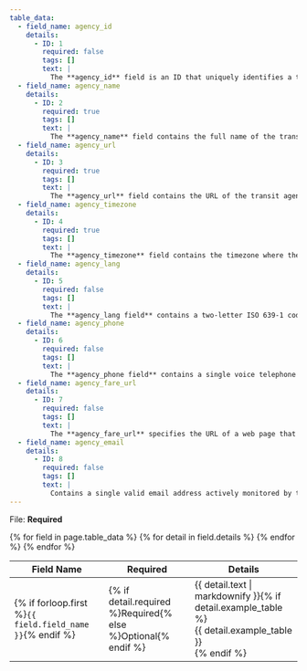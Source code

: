```yaml
---
table_data:
  - field_name: agency_id
    details:
      - ID: 1
        required: false
        tags: []
        text: |
          The **agency_id** field is an ID that uniquely identifies a transit agency. A transit feed may represent data from more than one agency. The **agency_id** is dataset unique. This field is optional for transit feeds that only contain data for a single agency.
  - field_name: agency_name
    details:
      - ID: 2
        required: true
        tags: []
        text: |
          The **agency_name** field contains the full name of the transit agency. Google Maps will display this name.
  - field_name: agency_url
    details:
      - ID: 3
        required: true
        tags: []
        text: |
          The **agency_url** field contains the URL of the transit agency. The value must be a fully qualified URL that includes **http**:// or **https**://, and any special characters in the URL must be correctly escaped. See http://www.w3.org/Addressing/URL/4_URI_Recommentations.html for a description of how to create fully qualified URL values.
  - field_name: agency_timezone
    details:
      - ID: 4
        required: true
        tags: []
        text: |
          The **agency_timezone** field contains the timezone where the transit agency is located. Timezone names never contain the space character but may contain an underscore. Please refer to http://en.wikipedia.org/wiki/List_of_tz_zones for a list of valid values. If multiple agencies are specified in the feed, each must have the same agency_timezone.
  - field_name: agency_lang
    details:
      - ID: 5
        required: false
        tags: []
        text: |
          The **agency_lang field** contains a two-letter ISO 639-1 code for the primary language used by this transit agency. The language code is case-insensitive (both en and EN are accepted). This setting defines capitalization rules and other language-specific settings for all text contained in this transit agency's feed. Please refer to http://www.loc.gov/standards/iso639-2/php/code_list.php for a list of valid values.
  - field_name: agency_phone
    details:
      - ID: 6
        required: false
        tags: []
        text: |
          The **agency_phone field** contains a single voice telephone number for the specified agency. This field is a string value that presents the telephone number as typical for the agency's service area. It can and should contain punctuation marks to group the digits of the number. Dialable text (for example, TriMet's "503-238-RIDE") is permitted, but the field must not contain any other descriptive text.
  - field_name: agency_fare_url
    details:
      - ID: 7
        required: false
        tags: []
        text: |
          The **agency_fare_url** specifies the URL of a web page that allows a rider to purchase tickets or other fare instruments for that agency online. The value must be a fully qualified URL that includes **http**:// or **https**://, and any special characters in the URL must be correctly escaped. See http://www.w3.org/Addressing/URL/4_URI_Recommentations.html for a description of how to create fully qualified URL values.
  - field_name: agency_email
    details:
      - ID: 8
        required: false
        tags: []
        text: |
          Contains a single valid email address actively monitored by the agency’s customer service department. This email address will be considered a direct contact point where transit riders can reach a customer service representative at the agency.
---
```

File: **Required**

<div class="table-wrapper">
  <table class="recommendation">
    <thead>
      <tr>
        <th>Field Name</th>
        <th>Required</th>
        <th>Details</th>
      </tr>
    </thead>
    <tbody>
    {% for field in page.table_data %}
      {% for detail in field.details %}
      <tr id="{{ page.slug }}_{{ detail.ID }}" class="anchor-row{% if forloop.first %} field-row{% endif %}{% for tag in detail.tags %} {{ tag }}{% endfor %}">
        <td>{% if forloop.first %}<code>{{ field.field_name }}</code>{% endif %}</td>
        <td>{% if detail.required %}Required{% else %}Optional{% endif %}</td>
        <td>{{ detail.text | markdownify }}{% if detail.example_table %}<div class="table-wrapper">{{ detail.example_table }}</div>{% endif %}</td>
      </tr>
      {% endfor %}
    {% endfor %}
    </tbody>
  </table>
</div>

